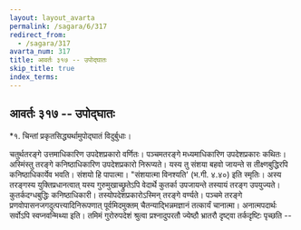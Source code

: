 ```yaml
---
layout: layout_avarta
permalink: /sagara/6/317
redirect_from:
  - /sagara/317
avarta_num: 317
title: आवर्तः ३१७ -- उपोद्घातः
skip_title: true
index_terms: 
---
```


## आवर्तः ३१७ -- उपोद्घातः

<div class="footnote" markdown="1">
*१. चिन्तां प्रकृतसिद्ध्यर्थामुपोद्घातं विदुर्बुधाः।
</div>

चतुर्थतरङ्गे उत्तमाधिकारिण उपदेशप्रकारो
वर्णितः। पञ्चमतरङ्गे मध्यमाधिकारिण उपदेशप्रकारः कथितः। अस्मिंस्तु
तरङ्गे कनिष्ठाधिकारिण उपदेशप्रकारो निरूप्यते। यस्य तु संशया बहवो
जायन्ते स तीक्ष्णबुद्धिरपि कनिष्ठाधिकार्येव भवति। संशयो हि पापात्मा।
"संशयात्मा विनश्यति' (भ.गी. ४.४०) इति स्मृतिः। अस्य तरङ्गस्य
युक्तिप्रधानत्वात् यस्य गुरुमुखाच्छ्रुतेऽपि वेदार्थे कुतर्का उपजायन्ते तस्यायं
तरङ्ग उपयुज्यते। कुतर्कदग्धबुद्धिः कनिष्ठाधिकारी। तस्योपदेशप्रकारोऽस्मिन् तरङ्गे वर्ण्यते। पञ्चमे तरङ्गे प्रणवोपासनजगदुत्पत्त्यादिनिरूपणात् पूर्वमिदमुक्तम् चैतन्याद्भिन्नमज्ञानं तत्कार्यं चानात्मा। अनात्मपदार्थः सर्वोऽपि
स्वप्नवन्मिथ्या इति। तमिमं गुरोरुपदेशं श्रुत्वा प्रश्नादुपरतौ ज्येष्ठौ भ्रातरौ
दृष्ट्वा तर्कदृष्टिः पृच्छति --
